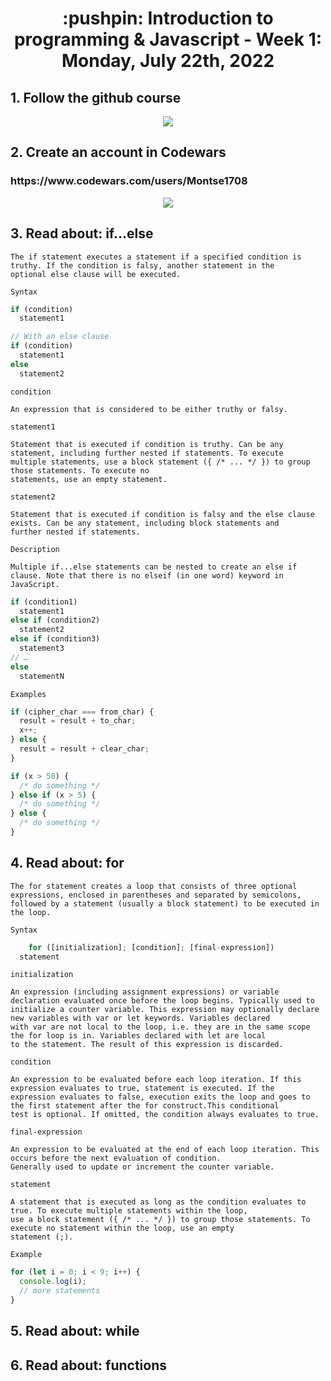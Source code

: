 <h1 align="center">:pushpin: Introduction to programming & Javascript - Week 1: Monday, July 22th, 2022</h1>

<h2>1. Follow the github course</h2>
<div align="center"><img src="https://i.ibb.co/xfGgZC7/imagen-2022-08-01-143326528.png"/></div>

<h2>2. Create an account in Codewars</h2>
<h3>https://www.codewars.com/users/Montse1708</h3>
<div align="center"><img src="https://i.ibb.co/jvQZ6GY/imagen-2022-08-01-144237553.png"/></div>
<h2>3. Read about: if...else</h2>
  
    The if statement executes a statement if a specified condition is truthy. If the condition is falsy, another statement in the 
    optional else clause will be executed.
`Syntax`
```javascript
if (condition)
  statement1

// With an else clause
if (condition)
  statement1
else
  statement2
```

`condition`
    
    An expression that is considered to be either truthy or falsy.

`statement1`

    Statement that is executed if condition is truthy. Can be any statement, including further nested if statements. To execute 
    multiple statements, use a block statement ({ /* ... */ }) to group those statements. To execute no 
    statements, use an empty statement.

`statement2`

    Statement that is executed if condition is falsy and the else clause exists. Can be any statement, including block statements and 
    further nested if statements.

`Description`

    Multiple if...else statements can be nested to create an else if clause. Note that there is no elseif (in one word) keyword in 
    JavaScript.
```javascript
if (condition1)
  statement1
else if (condition2)
  statement2
else if (condition3)
  statement3
// …
else
  statementN
  ```
`Examples`
```javascript
if (cipher_char === from_char) {
  result = result + to_char;
  x++;
} else {
  result = result + clear_char;
}
```
```javascript
if (x > 50) {
  /* do something */
} else if (x > 5) {
  /* do something */
} else {
  /* do something */
}
```

<h2>4. Read about: for</h2>

    The for statement creates a loop that consists of three optional expressions, enclosed in parentheses and separated by semicolons, 
    followed by a statement (usually a block statement) to be executed in the loop.
`Syntax`
```javascript
    for ([initialization]; [condition]; [final-expression])
  statement
``` 
`initialization`
  
    An expression (including assignment expressions) or variable declaration evaluated once before the loop begins. Typically used to 
    initialize a counter variable. This expression may optionally declare new variables with var or let keywords. Variables declared 
    with var are not local to the loop, i.e. they are in the same scope the for loop is in. Variables declared with let are local 
    to the statement. The result of this expression is discarded.

`condition`

    An expression to be evaluated before each loop iteration. If this expression evaluates to true, statement is executed. If the 
    expression evaluates to false, execution exits the loop and goes to the first statement after the for construct.This conditional
    test is optional. If omitted, the condition always evaluates to true.

`final-expression`

    An expression to be evaluated at the end of each loop iteration. This occurs before the next evaluation of condition. 
    Generally used to update or increment the counter variable.

`statement`

    A statement that is executed as long as the condition evaluates to true. To execute multiple statements within the loop, 
    use a block statement ({ /* ... */ }) to group those statements. To execute no statement within the loop, use an empty
    statement (;).
    
`Example`
```javascript
for (let i = 0; i < 9; i++) {
  console.log(i);
  // more statements
}
```
    
<h2>5. Read about: while</h2>
<h2>6. Read about: functions</h2>

